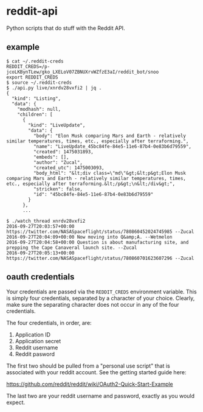 # reddit-api

Python scripts that do stuff with the Reddit API.

## example

```
$ cat ~/.reddit-creds
REDDIT_CREDS=/p-jcoLKBynTLew/gko_LXELoV07ZBNUXrvWZfzE3aI/reddit_bot/snoo
export REDDIT_CREDS
$ source ~/.reddit-creds
$ ./api.py live/xnrdv28vxfi2 | jq .
{
  "kind": "Listing",
  "data": {
    "modhash": null,
    "children": [
      {
        "kind": "LiveUpdate",
        "data": {
          "body": "Elon Musk comparing Mars and Earth - relatively similar temperatures, times, etc., especially after terraforming.",
          "name": "LiveUpdate_45bc84fe-84e5-11e6-87b4-0e83b6d79559",
          "created": 1475031893,
          "embeds": [],
          "author": "Zucal",
          "created_utc": 1475003093,
          "body_html": "&lt;div class=\"md\"&gt;&lt;p&gt;Elon Musk comparing Mars and Earth - relatively similar temperatures, times, etc., especially after terraforming.&lt;/p&gt;\n&lt;/div&gt;",
          "stricken": false,
          "id": "45bc84fe-84e5-11e6-87b4-0e83b6d79559"
        }
      },
      ...

$ ./watch_thread xnrdv28vxfi2
2016-09-27T20:03:57+00:00 https://twitter.com/NASASpaceflight/status/780860452024745985 --Zucal
2016-09-27T20:04:09+00:00 Now moving into Q&amp;A. --Wetmelon
2016-09-27T20:04:58+00:00 Question is about manufacturing site, and prepping the Cape Canaveral launch site. --Zucal
2016-09-27T20:05:13+00:00 https://twitter.com/NASASpaceflight/status/780860701623607296 --Zucal
```

## oauth credentials

Your credentials are passed via the `REDDIT_CREDS` environment variable. This
is simply four credentials, separated by a character of your choice. Clearly,
make sure the separating character does not occur in any of the four
credentials.

The four credentials, in order, are:

1. Application ID
2. Application secret
3. Reddit username
4. Reddit pasword

The first two should be pulled from a "personal use script" that is associated
with your reddit account. See the getting started guide here:

https://github.com/reddit/reddit/wiki/OAuth2-Quick-Start-Example

The last two are your reddit username and password, exactly as you would
expect.

